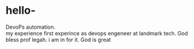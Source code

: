 # hello-
DevoPs automation.  
my experience first experince as devops engeneer at landmark tech.
God bless prof legah.
i am in for it.
God is great
